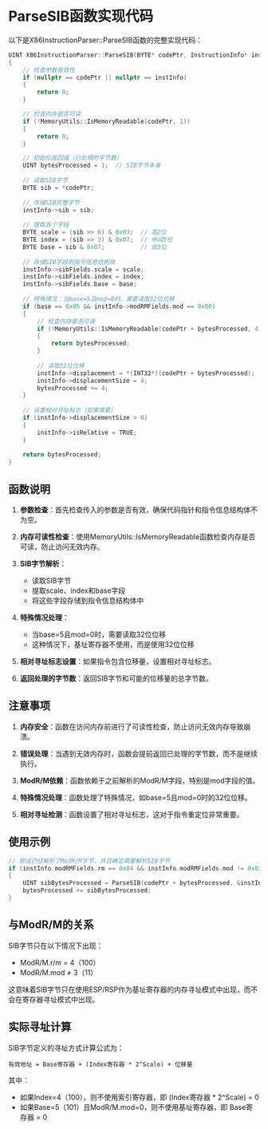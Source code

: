 # ParseSIB函数实现代码

以下是X86InstructionParser::ParseSIB函数的完整实现代码：

```cpp
UINT X86InstructionParser::ParseSIB(BYTE* codePtr, InstructionInfo* instInfo)
{
    // 检查参数有效性
    if (nullptr == codePtr || nullptr == instInfo)
    {
        return 0;
    }

    // 检查内存是否可读
    if (!MemoryUtils::IsMemoryReadable(codePtr, 1))
    {
        return 0;
    }

    // 初始化返回值（已处理的字节数）
    UINT bytesProcessed = 1;  // SIB字节本身
    
    // 读取SIB字节
    BYTE sib = *codePtr;
    
    // 存储SIB完整字节
    instInfo->sib = sib;
    
    // 提取各个字段
    BYTE scale = (sib >> 6) & 0x03;  // 高2位
    BYTE index = (sib >> 3) & 0x07;  // 中间3位
    BYTE base = sib & 0x07;          // 低3位
    
    // 存储SIB字段到指令信息结构体
    instInfo->sibFields.scale = scale;
    instInfo->sibFields.index = index;
    instInfo->sibFields.base = base;
    
    // 特殊情况：当base=5且mod=0时，需要读取32位位移
    if (base == 0x05 && instInfo->modRMFields.mod == 0x00)
    {
        // 检查内存是否可读
        if (!MemoryUtils::IsMemoryReadable(codePtr + bytesProcessed, 4))
        {
            return bytesProcessed;
        }
        
        // 读取32位位移
        instInfo->displacement = *(INT32*)(codePtr + bytesProcessed);
        instInfo->displacementSize = 4;
        bytesProcessed += 4;
    }
    
    // 设置相对寻址标志（如果需要）
    if (instInfo->displacementSize > 0)
    {
        instInfo->isRelative = TRUE;
    }
    
    return bytesProcessed;
}
```

## 函数说明

1. **参数检查**：首先检查传入的参数是否有效，确保代码指针和指令信息结构体不为空。

2. **内存可读性检查**：使用MemoryUtils::IsMemoryReadable函数检查内存是否可读，防止访问无效内存。

3. **SIB字节解析**：
   - 读取SIB字节
   - 提取scale、index和base字段
   - 将这些字段存储到指令信息结构体中

4. **特殊情况处理**：
   - 当base=5且mod=0时，需要读取32位位移
   - 这种情况下，基址寄存器不使用，而是使用32位位移

5. **相对寻址标志设置**：如果指令包含位移量，设置相对寻址标志。

6. **返回处理的字节数**：返回SIB字节和可能的位移量的总字节数。

## 注意事项

1. **内存安全**：函数在访问内存前进行了可读性检查，防止访问无效内存导致崩溃。

2. **错误处理**：当遇到无效内存时，函数会提前返回已处理的字节数，而不是继续执行。

3. **ModR/M依赖**：函数依赖于之前解析的ModR/M字段，特别是mod字段的值。

4. **特殊情况处理**：函数处理了特殊情况，如base=5且mod=0时的32位位移。

5. **相对寻址检测**：函数设置了相对寻址标志，这对于指令重定位非常重要。

## 使用示例

```cpp
// 假设已经解析了ModR/M字节，并且确定需要解析SIB字节
if (instInfo.modRMFields.rm == 0x04 && instInfo.modRMFields.mod != 0x03)
{
    UINT sibBytesProcessed = ParseSIB(codePtr + bytesProcessed, &instInfo);
    bytesProcessed += sibBytesProcessed;
}
```

## 与ModR/M的关系

SIB字节只在以下情况下出现：
- ModR/M.r/m = 4（100）
- ModR/M.mod ≠ 3（11）

这意味着SIB字节只在使用ESP/RSP作为基址寄存器的内存寻址模式中出现，而不会在寄存器寻址模式中出现。

## 实际寻址计算

SIB字节定义的寻址方式计算公式为：

```
有效地址 = Base寄存器 + (Index寄存器 * 2^Scale) + 位移量
```

其中：
- 如果Index=4（100），则不使用索引寄存器，即 (Index寄存器 * 2^Scale) = 0
- 如果Base=5（101）且ModR/M.mod=0，则不使用基址寄存器，即 Base寄存器 = 0